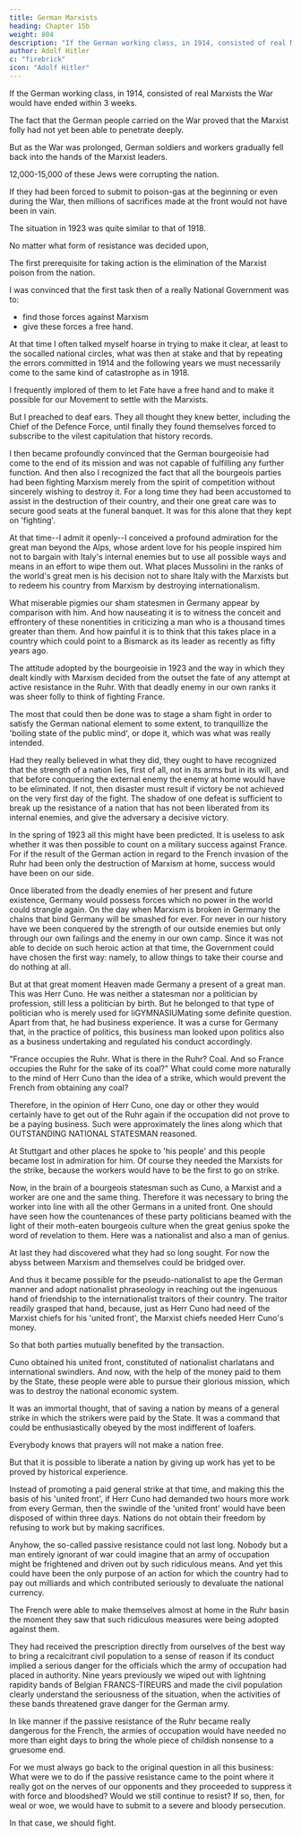 ```yaml
---
title: German Marxists
heading: Chapter 15b
weight: 804
description: "If the German working class, in 1914, consisted of real Marxists the War would have ended within 3 weeks"
author: Adolf Hitler
c: "firebrick"
icon: "Adolf Hitler"
---
```



If the German working class, in 1914, consisted of real Marxists the War would have ended within 3 weeks.

<!-- Germany would have collapsed before the first soldier had put a foot beyond the
frontiers.  -->

The fact that the German people carried on the War proved that the Marxist folly had not yet been able to penetrate deeply.

But as the War was prolonged, German soldiers and workers gradually fell back into the hands of the Marxist leaders.

<!-- , and the number of those who thus relapsed became lost to their country. -->



12,000-15,000 of these Jews were corrupting the nation.

If they had been forced to submit to poison-gas at the beginning or even during the War, then millions of sacrifices made at the front would not have been in vain.

<!-- if  just as hundreds of thousands of our best German workers from every social stratum and from every trade and calling had to face it in the field, then -->

<!-- On the contrary: If twelve thousand of these malefactors had been eliminated in proper time probably the lives of a million decent men, who would be of value to Germany in the future, might have been saved. But it was in accordance with bourgeois 'statesmanship' to hand over, without the twitch of
an eyelid, millions of human beings to be slaughtered on the battlefields, while they looked upon ten or twelve thousand public traitors, profiteers, usurers and swindlers, as the dearest and most sacred national treasure and proclaimed their persons to be inviolable. -->

<!-- It would be hard to say what is the most outstanding feature of these bourgeois circles: mental debility, moral weakness and cowardice, or a mere down-atheel mentality. It is a class that is certainly doomed to go under but, unhappily, it drags down the whole nation with it into the abyss. -->

The situation in 1923 was quite similar to that of 1918. 

No matter what form of resistance was decided upon, 

The first prerequisite for taking action is the elimination of the Marxist poison from the nation.

I was convinced that the first task then of a really National Government was to:
- find those forces against Marxism
- give these forces a free hand.

<!-- It was their duty not to bow down before the fetish of 'order and tranquillity' at a moment when the enemy from outside was dealing the Fatherland a death-blow and when high treason was lurking behind every street corner at home. No.  -->

<!-- A really National Government ought then to have welcomed disorder and unrest if this turmoil would afford an opportunity of finally settling with the Marxists, who are the mortal enemies of our people. If this precaution were neglected, then it was sheer folly to think of resisting, no matter what form that resistance might take.

Of course, such a settlement of accounts with the Marxists as would be of real historical importance could not be effected along lines laid down by some secret council or according to some plan concocted by the shrivelled mind of some cabinet minister. 

It would have to be in accordance with the eternal laws of life on this Earth which are and will remain those of a ceaseless struggle for existence. It must always be remembered that in many instances a hardy and healthy nation has emerged from the ordeal of the most bloody civil wars, while from peace conditions which had been artificially maintained there often resulted a state of national putrescence that reeked to the skies. 

The fate of a nation cannot be changed in kid gloves. And so in the year 1923 brutal action should have been taken to stamp out the vipers that battened on the body of the nation. If this were done, then the first prerequisite for an active opposition would have been fulfilled. -->

At that time I often talked myself hoarse in trying to make it clear, at least to the socalled national circles, what was then at stake and that by repeating the errors committed in 1914 and the following years we must necessarily come to the same kind of catastrophe as in 1918.

I frequently implored of them to let Fate have a free hand and to make it possible for our Movement to settle with the Marxists.

But I preached to deaf ears. They all thought they knew better, including the Chief of the Defence Force, until finally they found themselves forced to subscribe to the vilest capitulation that history records.

I then became profoundly convinced that the German bourgeoisie had come to the end of its mission and was not capable of fulfilling any further function. And then also I recognized the fact that all the bourgeois parties had been fighting Marxism merely from the spirit of competition without sincerely wishing to destroy it. For a long time they had been accustomed to assist in the destruction of their country, and their one great care was to secure good seats at the funeral banquet. It was for this alone that they kept on 'fighting'.

At that time--I admit it openly--I conceived a profound admiration for the great man beyond the Alps, whose ardent love for his people inspired him not to bargain with Italy's internal enemies but to use all possible ways and means in an effort to wipe them out. What places Mussolini in the ranks of the world's great men is his decision not to share Italy with the Marxists but to redeem his country from Marxism by destroying internationalism.

What miserable pigmies our sham statesmen in Germany appear by comparison with him. And how nauseating it is to witness the conceit and effrontery of these nonentities in criticizing a man who is a thousand times greater than them. And how painful it is to think that this takes place in a country which could point to a Bismarck as its leader as recently as fifty years ago.

The attitude adopted by the bourgeoisie in 1923 and the way in which they dealt kindly with Marxism decided from the outset the fate of any attempt at active resistance in the Ruhr. With that deadly enemy in our own ranks it was sheer folly to think of fighting France. 

The most that could then be done was to stage a sham fight in order to satisfy the German national element to some extent, to tranquillize the 'boiling state of the public mind', or dope it, which was what was really intended.

Had they really believed in what they did, they ought to have recognized that the strength of a nation lies, first of all, not in its arms but in its will, and that before conquering the external enemy the enemy at home would have to be eliminated. If not, then disaster must result if victory be not achieved on the very first day of the fight. The shadow of one defeat is sufficient to break up the resistance of a nation that has not been liberated from its internal enemies, and give the adversary a decisive victory.


In the spring of 1923 all this might have been predicted. It is useless to ask whether it was then possible to count on a military success against France. For if the result of the German action in regard to the French invasion of the Ruhr had been only the destruction of Marxism at home, success would have been on our side. 

Once liberated from the deadly enemies of her present and future existence, Germany would possess forces which no power in the world could strangle again. On the day when Marxism is broken in Germany the chains that bind Germany will be smashed for ever. For never in our history have we been conquered by the strength of our outside enemies but only through our own failings and the enemy in our own camp. Since it was not able to decide on such heroic action at that time, the Government could have chosen the first way: namely, to allow things to take their course and do nothing at all.

But at that great moment Heaven made Germany a present of a great man. This was Herr Cuno. He was neither a statesman nor a politician by profession, still less a politician by birth. But he belonged to that type of politician who is merely used for liGYMNASIUMating some definite question. Apart from that, he had business experience. It was a curse for Germany that, in the practice of politics, this business man looked upon politics also as a business undertaking and regulated his conduct accordingly.

"France occupies the Ruhr. What is there in the Ruhr? Coal. And so France occupies the Ruhr for the sake of its coal?" What could come more naturally to the mind of Herr Cuno than the idea of a strike, which would prevent the French from obtaining any coal?

Therefore, in the opinion of Herr Cuno, one day or other they would certainly have to get out of the Ruhr again if the occupation did not prove to be a paying business. Such were approximately the lines along which that OUTSTANDING NATIONAL STATESMAN reasoned. 

At Stuttgart and other places he spoke to 'his people' and this people became lost in admiration for him. Of course they needed the Marxists for the strike, because the workers would have to be the first to go on strike. 

Now, in the brain of a bourgeois statesman such as Cuno, a Marxist and a worker are one and the same thing. Therefore it was necessary to bring the worker into line with all the other Germans in a united front. One should have seen how the countenances of these party politicians beamed with the light of their moth-eaten bourgeois culture when the great genius spoke the word of revelation to them. Here was a nationalist and
also a man of genius. 

At last they had discovered what they had so long sought. For now the abyss between Marxism and themselves could be bridged over. 

And thus it became possible for the pseudo-nationalist to ape the German manner and adopt
nationalist phraseology in reaching out the ingenuous hand of friendship to the
internationalist traitors of their country. The traitor readily grasped that hand, because,
just as Herr Cuno had need of the Marxist chiefs for his 'united front', the Marxist chiefs
needed Herr Cuno's money. 

So that both parties mutually benefited by the transaction. 

Cuno obtained his united front, constituted of nationalist charlatans and international swindlers. And now, with the help of the money paid to them by the State, these people were able to pursue their glorious mission, which was to destroy the national economic system. 

It was an immortal thought, that of saving a nation by means of a general strike  in which the strikers were paid by the State. It was a command that could be enthusiastically obeyed by the most indifferent of loafers.

Everybody knows that prayers will not make a nation free. 

But that it is possible to liberate a nation by giving up work has yet to be proved by historical experience.

Instead of promoting a paid general strike at that time, and making this the basis of his 'united front', if Herr Cuno had demanded two hours more work from every German, then the swindle of the 'united front' would have been disposed of within three days. Nations do not obtain their freedom by refusing to work but by making sacrifices.

Anyhow, the so-called passive resistance could not last long. Nobody but a man entirely ignorant of war could imagine that an army of occupation might be frightened and driven out by such ridiculous means. And yet this could have been the only purpose of an action for which the country had to pay out milliards and which contributed seriously to devaluate the national currency.

The French were able to make themselves almost at home in the Ruhr basin the moment they saw that such ridiculous measures were being adopted against them.

They had received the prescription directly from ourselves of the best way to bring a recalcitrant civil population to a sense of reason if its conduct implied a serious danger for the officials which the army of occupation had placed in authority. Nine years previously we wiped out with lightning rapidity bands of Belgian FRANCS-TIREURS and made the civil population clearly understand the seriousness of the situation, when the activities of these bands threatened grave danger for the German army.

In like manner if the passive resistance of the Ruhr became really dangerous for the French, the armies of occupation would have needed no more than eight days to bring the whole piece of childish nonsense to a gruesome end.

For we must always go back to the original question in all this business: What were we to do if the passive resistance came to the point where it really got on the nerves of our opponents and they proceeded to suppress it with force and bloodshed? Would we still continue to resist? If so, then, for weal or woe, we would have to submit to a severe and bloody persecution.

In that case, we should fight.

<!-- we should be faced with the same situation as would have faced us in the case of an active resistance. In other words,  Therefore the so-called passive resistance would be logical only if supported by the determination to come out and wage an open fight in case of necessity or adopt a kind of guerilla warfare. -->



